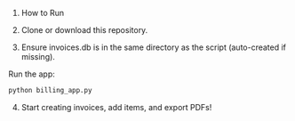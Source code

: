 1. How to Run

2. Clone or download this repository.

3. Ensure invoices.db is in the same directory as the script (auto-created if missing).

Run the app:
```bash
python billing_app.py
```

4. Start creating invoices, add items, and export PDFs!
